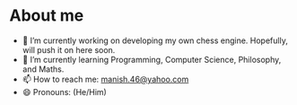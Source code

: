# About me

- 🔭 I’m currently working on developing my own chess engine. Hopefully, will push it on here soon.
- 🌱 I’m currently learning Programming, Computer Science, Philosophy, and Maths.
- 📫 How to reach me: manish.46@yahoo.com
- 😄 Pronouns: (He/Him)
  

